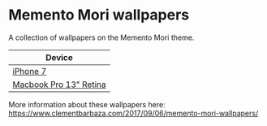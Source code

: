 # Memento Mori wallpapers

A collection of wallpapers on the Memento Mori theme.

| Device |
|--------|
| [iPhone 7](https://raw.githubusercontent.com/cba85/memento-mori-wallpapers/master/memento-mori-iphone7-wallpaper.jpg) |
| [Macbook Pro 13" Retina](https://raw.githubusercontent.com/cba85/memento-mori-wallpapers/master/memento-mori-macbook-pro-13-retina.jpg) |

More information about these wallpapers here: https://www.clementbarbaza.com/2017/09/06/memento-mori-wallpapers/
